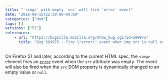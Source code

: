 ```yaml
---
title: "`<img>` with empty `src` will fire `error` event"
date: "2016-09-15T22:39:00-04:00"
categories: ["dom"]
tags: []
versions: ["51"]
references:
    - url: "https://bugzilla.mozilla.org/show_bug.cgi?id=599975"
      title: "Bug 599975 - Fire \"error\" event when img src is null or empty"
---
```

On Firefox 51 and later, according to the current HTML spec, the `<img>` element fires an [`error`](https://developer.mozilla.org/en-US/docs/Web/Events/error) event when the `src` attribute was empty. The event will also be fired when the `src` DOM property is dynamically changed to an empty value or `null`.
